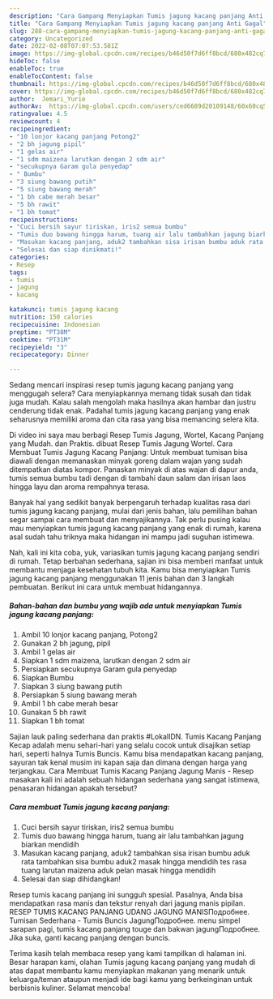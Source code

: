 ```yaml
---
description: "Cara Gampang Menyiapkan Tumis jagung kacang panjang Anti Gagal"
title: "Cara Gampang Menyiapkan Tumis jagung kacang panjang Anti Gagal"
slug: 288-cara-gampang-menyiapkan-tumis-jagung-kacang-panjang-anti-gagal
category: Uncategorized
date: 2022-02-08T07:07:53.581Z
image: https://img-global.cpcdn.com/recipes/b46d50f7d6ff8bcd/680x482cq70/tumis-jagung-kacang-panjang-foto-resep-utama.jpg
hideToc: false
enableToc: true
enableTocContent: false
thumbnail: https://img-global.cpcdn.com/recipes/b46d50f7d6ff8bcd/680x482cq70/tumis-jagung-kacang-panjang-foto-resep-utama.jpg
cover: https://img-global.cpcdn.com/recipes/b46d50f7d6ff8bcd/680x482cq70/tumis-jagung-kacang-panjang-foto-resep-utama.jpg
author:  Jemari_Yurie
authorAv:  https://img-global.cpcdn.com/users/ced6689d20109148/60x60cq50/avatar.jpg
ratingvalue: 4.5
reviewcount: 4
recipeingredient:
- "10 lonjor kacang panjang Potong2"
- "2 bh jagung pipil"
- "1 gelas air"
- "1 sdm maizena larutkan dengan 2 sdm air"
- "secukupnya Garam gula penyedap"
- " Bumbu"
- "3 siung bawang putih"
- "5 siung bawang merah"
- "1 bh cabe merah besar"
- "5 bh rawit"
- "1 bh tomat"
recipeinstructions:
- "Cuci bersih sayur tiriskan, iris2 semua bumbu"
- "Tumis duo bawang hingga harum, tuang air lalu tambahkan jagung biarkan mendidih"
- "Masukan kacang panjang, aduk2 tambahkan sisa irisan bumbu aduk rata tambahkan sisa bumbu aduk2 masak hingga mendidih tes rasa tuang larutan maizena aduk pelan masak hingga mendidih"
- "Selesai dan siap dinikmati!"
categories:
- Resep
tags:
- tumis
- jagung
- kacang

katakunci: tumis jagung kacang 
nutrition: 150 calories
recipecuisine: Indonesian
preptime: "PT38M"
cooktime: "PT31M"
recipeyield: "3"
recipecategory: Dinner

---
```



Sedang mencari inspirasi resep tumis jagung kacang panjang yang menggugah selera? Cara menyiapkannya memang tidak susah dan tidak juga mudah. Kalau salah mengolah maka hasilnya akan hambar dan justru cenderung tidak enak. Padahal tumis jagung kacang panjang yang enak seharusnya memiliki aroma dan cita rasa yang bisa memancing selera kita.


Di video ini saya mau berbagi Resep Tumis Jagung, Wortel, Kacang Panjang yang Mudah. dan Praktis. dibuat Resep Tumis Jagung Wortel. Cara Membuat Tumis Jagung Kacang Panjang: Untuk membuat tumisan bisa diawali dengan memanaskan minyak goreng dalam wajan yang sudah ditempatkan diatas kompor. Panaskan minyak di atas wajan di dapur anda, tumis semua bumbu tadi dengan di tambahi daun salam dan irisan laos hingga layu dan aroma rempahnya terasa.

Banyak hal yang sedikit banyak berpengaruh terhadap kualitas rasa dari tumis jagung kacang panjang, mulai dari jenis bahan, lalu pemilihan bahan segar sampai cara membuat dan menyajikannya. Tak perlu pusing kalau mau menyiapkan tumis jagung kacang panjang yang enak di rumah, karena asal sudah tahu triknya maka hidangan ini mampu jadi suguhan istimewa.


Nah, kali ini kita coba, yuk, variasikan tumis jagung kacang panjang sendiri di rumah. Tetap berbahan sederhana, sajian ini bisa memberi manfaat untuk membantu menjaga kesehatan tubuh kita. Kamu bisa menyiapkan Tumis jagung kacang panjang menggunakan 11 jenis bahan dan 3 langkah pembuatan. Berikut ini cara untuk membuat hidangannya.

<!--inarticleads1-->

##### Bahan-bahan dan bumbu yang wajib ada untuk menyiapkan Tumis jagung kacang panjang:

1. Ambil 10 lonjor kacang panjang, Potong2
1. Gunakan 2 bh jagung, pipil
1. Ambil 1 gelas air
1. Siapkan 1 sdm maizena, larutkan dengan 2 sdm air
1. Persiapkan secukupnya Garam gula penyedap
1. Siapkan  Bumbu
1. Siapkan 3 siung bawang putih
1. Persiapkan 5 siung bawang merah
1. Ambil 1 bh cabe merah besar
1. Gunakan 5 bh rawit
1. Siapkan 1 bh tomat


Sajian lauk paling sederhana dan praktis #LokalIDN. Tumis Kacang Panjang Kecap adalah menu sehari-hari yang selalu cocok untuk disajikan setiap hari, seperti halnya Tumis Buncis. Kamu bisa mendapatkan kacang panjang, sayuran tak kenal musim ini kapan saja dan dimana dengan harga yang terjangkau. Cara Membuat Tumis Kacang Panjang Jagung Manis - Resep masakan kali ini adalah sebuah hidangan sederhana yang sangat istimewa, penasaran hidangan apakah tersebut? 

<!--inarticleads2-->

##### Cara membuat Tumis jagung kacang panjang:

1. Cuci bersih sayur tiriskan, iris2 semua bumbu
1. Tumis duo bawang hingga harum, tuang air lalu tambahkan jagung biarkan mendidih
1. Masukan kacang panjang, aduk2 tambahkan sisa irisan bumbu aduk rata tambahkan sisa bumbu aduk2 masak hingga mendidih tes rasa tuang larutan maizena aduk pelan masak hingga mendidih
1. Selesai dan siap dihidangkan!

Resep tumis kacang panjang ini sungguh spesial. Pasalnya, Anda bisa mendapatkan rasa manis dan tekstur renyah dari jagung manis pipilan. RESEP TUMIS KACANG PANJANG UDANG JAGUNG MANISПодробнее. Tumisan Sederhana - Tumis Buncis JagungПодробнее. menu simpel sarapan pagi, tumis kacang panjang touge dan bakwan jagungПодробнее. Jika suka, ganti kacang panjang dengan buncis. 

Terima kasih telah membaca resep yang kami tampilkan di halaman ini. Besar harapan kami, olahan Tumis jagung kacang panjang yang mudah di atas dapat membantu kamu menyiapkan makanan yang menarik untuk keluarga/teman ataupun menjadi ide bagi kamu yang berkeinginan untuk berbisnis kuliner. Selamat mencoba!
